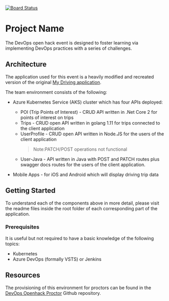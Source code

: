 [![Board Status](https://dev.azure.com/hacker2m80/46035c38-398e-40be-8caf-f84920b78b5f/3f80fa3d-8885-40db-a68d-767db31b294f/_apis/work/boardbadge/bd7a91fa-b8fc-475f-9af5-389ce5cf006b)](https://dev.azure.com/hacker2m80/46035c38-398e-40be-8caf-f84920b78b5f/_boards/board/t/3f80fa3d-8885-40db-a68d-767db31b294f/Microsoft.RequirementCategory)
# Project Name

The DevOps open hack event is designed to foster learning via implementing DevOps practices with a series of challenges.

## Architecture

The application used for this event is a heavily modified and recreated version of the original [My Driving application](https://github.com/Azure-Samples/MyDriving).

The team environment consists of the following:

* Azure Kubernetes Service (AKS) cluster which has four APIs deployed:

  * POI (Trip Points of Interest) - CRUD API written in .Net Core 2 for points of interest on trips
  * Trips - CRUD open API written in golang 1.11 for trips connected to the client application
  * UserProfile - CRUD open API written in Node.JS for the users of the client application
    > Note:PATCH/POST operations not functional
  * User-Java - API written in Java with POST and PATCH routes plus swagger docs routes for the users of the client application.
* Mobile Apps - for iOS and Android which will display driving trip data

## Getting Started

To understand each of the components above in more detail, please visit the readme files inside the root folder of each corresponding part of the application.

### Prerequisites

It is useful but not required to have a basic knowledge of the following topics:

* Kubernetes
* Azure DevOps (formally VSTS) or Jenkins

## Resources

The provisioning of this environment for proctors can be found in the [DevOps Openhack Proctor](https://github.com/Azure-Samples/openhack-devops-proctor) Github repository.
